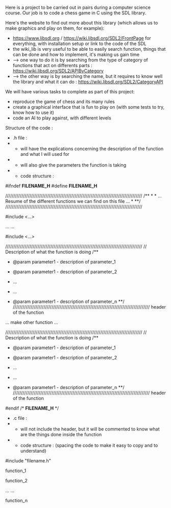 Here is a project to be carried out in pairs during a computer science course.
Our job is to code a chess game in C using the SDL library.


Here's the website to find out more about this library (which allows us to make graphics and play on them, for example): 
- https://www.libsdl.org / https://wiki.libsdl.org/SDL2/FrontPage for everything, with installation setup or link to the code of the SDL 
- the wiki_lib is very useful to be able to easily search function, things that can be done and how to implement, it's making us gain time
- --> one way to do it is by searching from the type of category of functions that act on differents parts : https://wiki.libsdl.org/SDL2/APIByCategory
- --> the other way is by searching the name, but it requires to know well the library and what it can do : https://wiki.libsdl.org/SDL2/CategoryAPI


We will have various tasks to complete as part of this project: 
- reproduce the game of chess and its many rules 
- create a graphical interface that is fun to play on (with some tests to try, know how to use it)
- code an AI to play against, with different levels 


Structure of the code : 

- .h file : 
- - will have the explications concerning the description of the function and what I will used for 
- - will also give the parameters the function is taking 
- - code structure : 

#ifndef __FILENAME_H__
#define __FILENAME_H__


/////////////////////////////////////////////////////////////////////////////////////
/**
 *
 * 
 … 
 Resume of the different functions we can find on this file
 …
 *
**/
/////////////////////////////////////////////////////////////////////////////////////


#include <…>

…
…

#include <…>


/////////////////////////////////////////////////////////////////////////////////////
// Description of what the function is doing 
/**
 * @param parameter1 - description of parameter_1
 * @param parameter1 - description of parameter_2

 * …
 * …

 * @param parameter1 - description of parameter_n
**/ 
/////////////////////////////////////////////////////////////////////////////////////
header of the function 


…
make other function
…


/////////////////////////////////////////////////////////////////////////////////////
// Description of what the function is doing 
/**
 * @param parameter1 - description of parameter_1
 * @param parameter1 - description of parameter_2

 * …
 * …

 * @param parameter1 - description of parameter_n
**/ 
/////////////////////////////////////////////////////////////////////////////////////
header of the function 


#endif /* __FILENAME_H__ */


- .c file  : 
- - will not include the header, but it will be commented to know what are the things done inside the function
- - code structure : (spacing the code to make it easy to copy and to understand)

#include "filename.h"


function_1


function_2


…
…



function_n